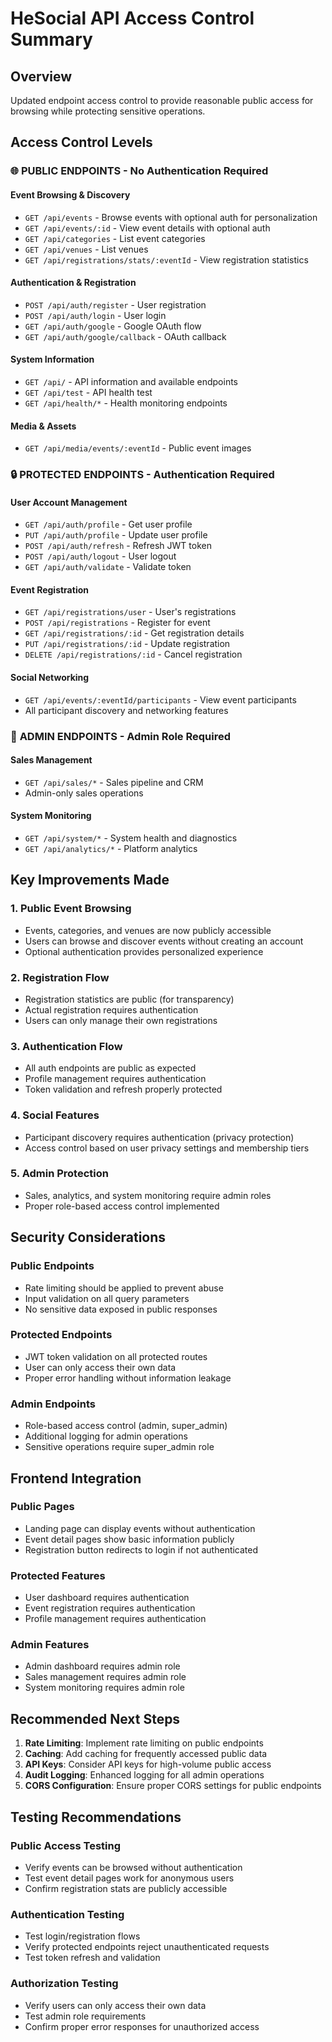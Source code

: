 # HeSocial API Access Control Summary

## Overview
Updated endpoint access control to provide reasonable public access for browsing while protecting sensitive operations.

## Access Control Levels

### 🌐 **PUBLIC ENDPOINTS** - No Authentication Required

#### **Event Browsing & Discovery**
- `GET /api/events` - Browse events with optional auth for personalization
- `GET /api/events/:id` - View event details with optional auth
- `GET /api/categories` - List event categories
- `GET /api/venues` - List venues
- `GET /api/registrations/stats/:eventId` - View registration statistics

#### **Authentication & Registration**
- `POST /api/auth/register` - User registration
- `POST /api/auth/login` - User login
- `GET /api/auth/google` - Google OAuth flow
- `GET /api/auth/google/callback` - OAuth callback

#### **System Information**
- `GET /api/` - API information and available endpoints
- `GET /api/test` - API health test
- `GET /api/health/*` - Health monitoring endpoints

#### **Media & Assets**
- `GET /api/media/events/:eventId` - Public event images

### 🔒 **PROTECTED ENDPOINTS** - Authentication Required

#### **User Account Management**
- `GET /api/auth/profile` - Get user profile
- `PUT /api/auth/profile` - Update user profile
- `POST /api/auth/refresh` - Refresh JWT token
- `POST /api/auth/logout` - User logout
- `GET /api/auth/validate` - Validate token

#### **Event Registration**
- `GET /api/registrations/user` - User's registrations
- `POST /api/registrations` - Register for event
- `GET /api/registrations/:id` - Get registration details
- `PUT /api/registrations/:id` - Update registration
- `DELETE /api/registrations/:id` - Cancel registration

#### **Social Networking**
- `GET /api/events/:eventId/participants` - View event participants
- All participant discovery and networking features

### 👑 **ADMIN ENDPOINTS** - Admin Role Required

#### **Sales Management**
- `GET /api/sales/*` - Sales pipeline and CRM
- Admin-only sales operations

#### **System Monitoring**
- `GET /api/system/*` - System health and diagnostics
- `GET /api/analytics/*` - Platform analytics

## Key Improvements Made

### 1. **Public Event Browsing**
- Events, categories, and venues are now publicly accessible
- Users can browse and discover events without creating an account
- Optional authentication provides personalized experience

### 2. **Registration Flow**
- Registration statistics are public (for transparency)
- Actual registration requires authentication
- Users can only manage their own registrations

### 3. **Authentication Flow**
- All auth endpoints are public as expected
- Profile management requires authentication
- Token validation and refresh properly protected

### 4. **Social Features**
- Participant discovery requires authentication (privacy protection)
- Access control based on user privacy settings and membership tiers

### 5. **Admin Protection**
- Sales, analytics, and system monitoring require admin roles
- Proper role-based access control implemented

## Security Considerations

### **Public Endpoints**
- Rate limiting should be applied to prevent abuse
- Input validation on all query parameters
- No sensitive data exposed in public responses

### **Protected Endpoints**
- JWT token validation on all protected routes
- User can only access their own data
- Proper error handling without information leakage

### **Admin Endpoints**
- Role-based access control (admin, super_admin)
- Additional logging for admin operations
- Sensitive operations require super_admin role

## Frontend Integration

### **Public Pages**
- Landing page can display events without authentication
- Event detail pages show basic information publicly
- Registration button redirects to login if not authenticated

### **Protected Features**
- User dashboard requires authentication
- Event registration requires authentication
- Profile management requires authentication

### **Admin Features**
- Admin dashboard requires admin role
- Sales management requires admin role
- System monitoring requires admin role

## Recommended Next Steps

1. **Rate Limiting**: Implement rate limiting on public endpoints
2. **Caching**: Add caching for frequently accessed public data
3. **API Keys**: Consider API keys for high-volume public access
4. **Audit Logging**: Enhanced logging for all admin operations
5. **CORS Configuration**: Ensure proper CORS settings for public endpoints

## Testing Recommendations

### **Public Access Testing**
- Verify events can be browsed without authentication
- Test event detail pages work for anonymous users
- Confirm registration stats are publicly accessible

### **Authentication Testing**
- Test login/registration flows
- Verify protected endpoints reject unauthenticated requests
- Test token refresh and validation

### **Authorization Testing**
- Verify users can only access their own data
- Test admin role requirements
- Confirm proper error responses for unauthorized access
